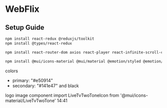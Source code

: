 # **WebFlix**

## **Setup Guide**

```bash
npm install react-redux @reduxjs/toolkit
npm install @types/react-redux

npm install react-router-dom axios react-player react-infinite-scroll-component

npm install @mui/icons-material @mui/material @emotion/styled @emotion/react

```
colors
- primary: "#e50914"
- secondary: "#141e47" and black

logo image component
import LiveTvTwoToneIcon from '@mui/icons-material/LiveTvTwoTone'
14:41